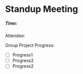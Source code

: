 # Standup Meeting
##### Time:

Attendee:

Group Project Progress:
- [ ] Progress1
- [ ] Progress2
- [ ] Progress2
